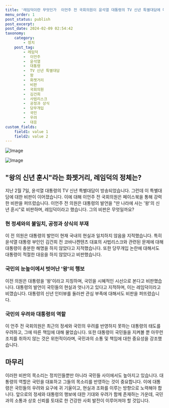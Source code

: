 ```yaml
---
title: '레임덕이란 무엇인가  이언주 전 국회의원이 윤석열 대통령의 TV 신년 특별대담에 대한 비판'
menu_order: 1
post_status: publish
post_excerpt: 
post_date: 2024-02-09 02:54:42
taxonomy:
    category:
        - 정치
    post_tag:
        - 레임덕
        -  이언주
        -  윤석열
        -  대통령
        -  TV 신년 특별대담
        -  왕
        -  화젯거리
        -  비판
        -  국회의원
        -  김건희
        -  사법리스크
        -  공정과 상식
        -  당무개입
        -  국민
        -  우려
        -  대응
custom_fields:
    field1: value 1
    field2: value 2
---
```


![Image](https://imgnews.pstatic.net/image/002/2024/02/08/0002319021_001_20240208231700996.jpg?type=w647)

![Image](https://imgnews.pstatic.net/image/002/2024/02/08/0002319021_002_20240208231701070.png?type=w647)

## "왕의 신년 훈시"라는 화젯거리, 레임덕의 정체는?
지난 2월 7일, 윤석열 대통령의 TV 신년 특별대담이 방송되었습니다. 그런데 이 특별대담에 대한 비판이 이어졌습니다. 이에 대해 이언주 전 국회의원은 페이스북을 통해 강력한 비판을 퍼뜨렸습니다. 이언주 전 의원은 대통령의 발언을 "딴 나라에 사는 '왕'의 신년 훈시"로 비판하며, 레임덕이라고 했습니다. 그의 비판은 무엇일까요?
### 현 정세와의 불일치, 공정과 상식의 부재
이 전 의원은 대통령의 발언이 현재 국내의 현실과 일치하지 않음을 지적했습니다. 특히 윤석열 대통령 부인인 김건희 전 코바나켄텐츠 대표의 사법리스크와 관련된 문제에 대해 대통령이 충분한 해명을 하지 않았다고 지적했습니다. 또한 당무개입 논란에 대해서도 대통령이 적절한 대응을 하지 않았다고 비판했습니다.
### 국민의 눈높이에서 벗어난 '왕'의 행보
이전 의원은 대통령을 '왕'이라고 지칭하며, 국민을 시혜적인 시선으로 본다고 비판했습니다. 대통령의 발언이 국민들의 현실과 엇나가고 있다고 지적하며, 이는 레임덕이라고 비꼈습니다. 대통령의 신년 인터뷰를 둘러싼 관심 부족에 대해서도 비판을 퍼뜨렸습니다.
### 국민의 우려와 대통령의 역할
이 언주 전 국회의원은 최근의 정세와 국민의 우려를 반영하지 못하는 대통령의 태도를 우려하고, 그에 따른 책임에 대해 물었습니다. 또한 대통령이 국민들을 지켜볼 뿐 아무런 조치를 취하지 않는 것은 위헌적이라며, 국민과의 소통 및 책임에 대한 중요성을 강조했습니다.
## 마무리
이러한 비판의 목소리는 정치인들뿐만 아니라 국민들 사이에서도 높아지고 있습니다. 대통령의 역할은 국민을 대표하고 그들의 목소리를 반영하는 것이 중요합니다. 이에 대통령은 국민들의 우려와 요구에 귀 기울이고, 현실과 조화를 이루는 방향으로 노력해야 합니다. 앞으로의 정세와 대통령의 행보에 대한 기대와 우려가 함께 존재하는 가운데, 국민과의 소통과 상호 신뢰를 토대로 한 건강한 사회 발전이 이루어져야 할 것입니다.
